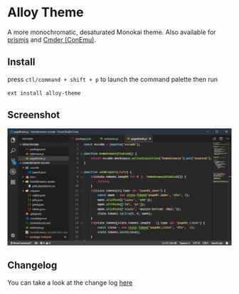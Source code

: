 # Alloy Theme

A more monochromatic, desaturated Monokai theme. Also available for [prismjs](https://github.com/OfficerHalf/alloy-theme-prismjs) and [Cmder (ConEmu)](https://gist.github.com/OfficerHalf/15e58676b29dfde1a85a2945799e66b4).

## Install

press `ctl/command + shift + p` to launch the command palette then run
```
ext install alloy-theme
```

## Screenshot
![Theme Screenshot](doc/Screenshot1.png)

## Changelog
You can take a look at the change log [here](CHANGELOG.md)

